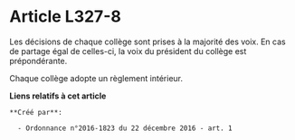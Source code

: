 # Article L327-8

Les décisions de chaque collège sont prises à la majorité des voix. En cas de partage égal de celles-ci, la voix du président
du collège est prépondérante. 

Chaque collège adopte un règlement intérieur.

**Liens relatifs à cet article**

	**Créé par**:

	  - Ordonnance n°2016-1823 du 22 décembre 2016 - art. 1
